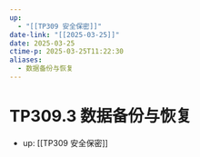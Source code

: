 ```yaml
---
up:
  - "[[TP309 安全保密]]"
date-link: "[[2025-03-25]]"
date: 2025-03-25
ctime-p: 2025-03-25T11:22:30
aliases:
  - 数据备份与恢复
---
```


# TP309.3 数据备份与恢复

- up: [[TP309 安全保密]]
